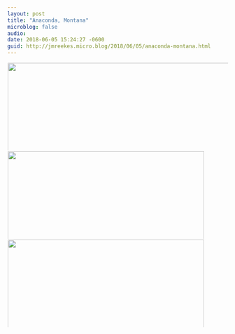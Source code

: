 ```yaml
---
layout: post
title: "Anaconda, Montana"
microblog: false
audio: 
date: 2018-06-05 15:24:27 -0600
guid: http://jmreekes.micro.blog/2018/06/05/anaconda-montana.html
---
```




<a href="http://www.jmreekes.com/uploads/2018/0ec77a9bea.jpg"><img src="http://www.jmreekes.com/uploads/2018/0ec77a9bea.jpg" width="449" height="600" style="display: inline-block; max-height: 200px; width: auto; padding: 1px;" class="sunlit_image" /></a><a href="http://www.jmreekes.com/uploads/2018/70df212481.jpg"><img src="http://www.jmreekes.com/uploads/2018/70df212481.jpg" width="600" height="449" style="display: inline-block; max-height: 200px; width: auto; padding: 1px;" class="sunlit_image" /></a><a href="http://www.jmreekes.com/uploads/2018/ece63db61b.jpg"><img src="http://www.jmreekes.com/uploads/2018/ece63db61b.jpg" width="600" height="449" style="display: inline-block; max-height: 200px; width: auto; padding: 1px;" class="sunlit_image" /></a>


